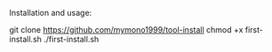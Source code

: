 Installation and usage:

git clone https://github.com/mymono1999/tool-install
chmod +x first-install.sh 
./first-install.sh
